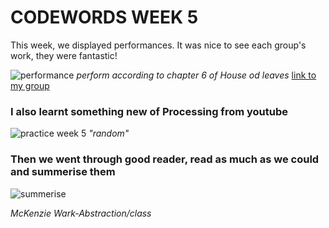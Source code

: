 # CODEWORDS WEEK 5

This week, we displayed performances. It was nice to see each group's work, they were fantastic!

![performance ](https://user-images.githubusercontent.com/68975607/91941904-986f5b00-ed2c-11ea-837d-a90d34a88740.jpg)
*perform according to chapter 6 of House od leaves*
[link to my group](https://www.youtube.com/watch?v=I3YU3DuZJIg&t=2s)

### I also learnt something new of Processing from youtube
![practice week 5](https://user-images.githubusercontent.com/68975607/91940960-f307b780-ed2a-11ea-8f51-7e122526bc37.jpg)
*"random"*

### Then we went through good reader, read as much as we could and summerise them

![summerise](https://user-images.githubusercontent.com/68975607/92667777-7171e400-f33f-11ea-8ce5-879d23079ae1.jpg)

*McKenzie Wark-Abstraction/class*
